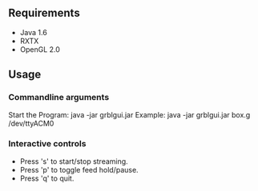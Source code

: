 ## Requirements
* Java 1.6
* RXTX
* OpenGL 2.0

## Usage
### Commandline arguments
Start the Program: java -jar grblgui.jar <your g-code file> <arduino port>
Example: java -jar grblgui.jar box.g /dev/ttyACM0

### Interactive controls
* Press 's' to start/stop streaming.
* Press 'p' to toggle feed hold/pause.
* Press 'q' to quit.
